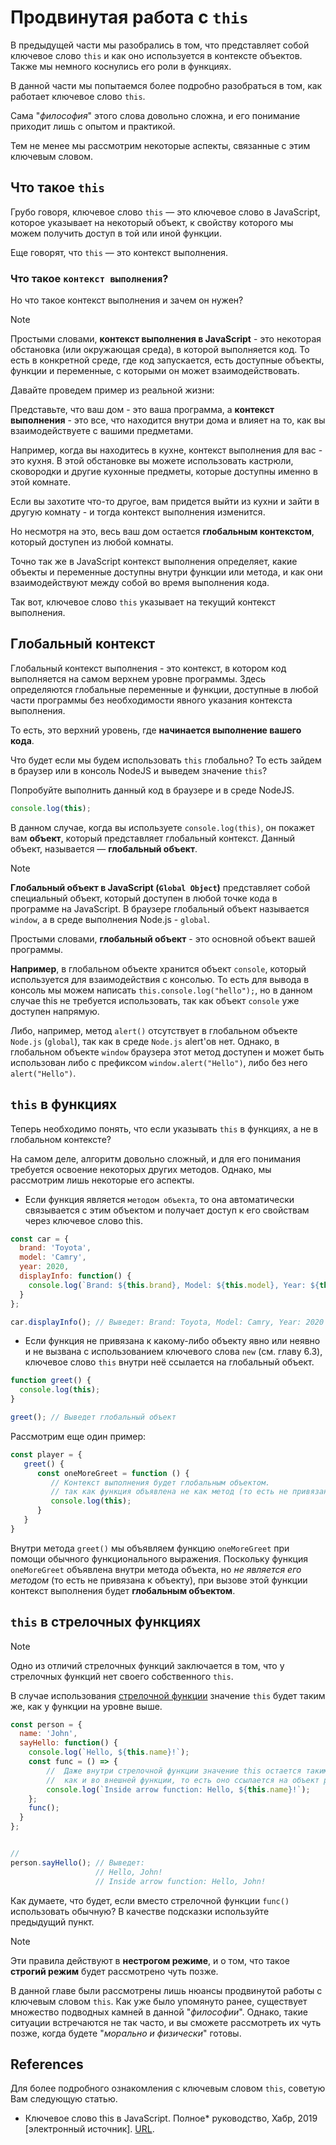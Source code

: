 # Продвинутая работа с `this`

В предыдущей части мы разобрались в том, что представляет собой ключевое слово `this` и как оно используется в контексте объектов. Также мы немного коснулись его роли в функциях.

В данной части мы попытаемся более подробно разобраться в том, как работает ключевое слово `this`.

Сама "_философия_" этого слова довольно сложна, и его понимание приходит лишь с опытом и практикой.

Тем не менее мы рассмотрим некоторые аспекты, связанные с этим ключевым словом.

## Что такое `this`

Грубо говоря, ключевое слово `this` — это ключевое слово в JavaScript, которое указывает на некоторый объект, к свойству которого мы можем получить доступ в той или иной функции.

Еще говорят, что `this` — это контекст выполнения.

### Что такое `контекст выполнения`?

Но что такое контекст выполнения и зачем он нужен? 

> [!NOTE]
> Простыми словами, **контекст выполнения в JavaScript** - это некоторая обстановка (или окружающая среда), в которой выполняется код. То есть в конкретной среде, где код запускается, есть доступные объекты, функции и переменные, с которыми он может взаимодействовать.

Давайте проведем пример из реальной жизни:

Представьте, что ваш дом - это ваша программа, а **контекст выполнения** - это все, что находится внутри дома и влияет на то, как вы взаимодействуете с вашими предметами. 

Например, когда вы находитесь в кухне, контекст выполнения для вас - это кухня. В этой обстановке вы можете использовать кастрюли, сковородки и другие кухонные предметы, которые доступны именно в этой комнате.

Если вы захотите что-то другое, вам придется выйти из кухни и зайти в другую комнату - и тогда контекст выполнения изменится.

Но несмотря на это, весь ваш дом остается **глобальным контекстом**, который доступен из любой комнаты.

Точно так же в JavaScript контекст выполнения определяет, какие объекты и переменные доступны внутри функции или метода, и как они взаимодействуют между собой во время выполнения кода.

Так вот, ключевое слово `this` указывает на текущий контекст выполнения.

## Глобальный контекст

Глобальный контекст выполнения - это контекст, в котором код выполняется на самом верхнем уровне программы. Здесь определяются глобальные переменные и функции, доступные в любой части программы без необходимости явного указания контекста выполнения.

То есть, это верхний уровень, где **начинается выполнение вашего кода**.

Что будет если мы будем использовать `this` глобально? То есть зайдем в браузер или в консоль NodeJS и выведем значение `this`?

Попробуйте выполнить данный код в браузере и в среде NodeJS.
```js
console.log(this);
```

В данном случае, когда вы используете `console.log(this)`, он покажет вам **объект**, который представляет глобальный контекст. Данный объект, называется — **глобальный объект**.

> [!NOTE]
> **Глобальный объект в JavaScript (`Global Object`)** представляет собой специальный объект, который доступен в любой точке кода в программе на JavaScript. В браузере глобальный объект называется `window`, а в среде выполнения Node.js - `global`.

Простыми словами, **глобальный объект** - это основной объект вашей программы.

**Например**, в глобальном объекте хранится объект `console`, который используется для взаимодействия с консолью. То есть для вывода в консоль мы можем написать `this.console.log("hello");`, но в данном случае this не требуется использовать, так как объект `console` уже доступен напрямую.

Либо, например, метод `alert()` отсутствует в глобальном объекте `Node.js` (`global`), так как в среде `Node.js` alert'ов нет. Однако, в глобальном объекте `window` браузера этот метод доступен и может быть использован либо с префиксом `window.alert("Hello")`, либо без него `alert("Hello")`.

## `this` в функциях

Теперь необходимо понять, что если указывать `this` в функциях, а не в глобальном контексте?

На самом деле, алгоритм довольно сложный, и для его понимания требуется освоение некоторых других методов. Однако, мы рассмотрим лишь некоторые его аспекты.

* Если функция является `методом объекта`, то она автоматически связывается с этим объектом и получает доступ к его свойствам через ключевое слово this.

```js
const car = {
  brand: 'Toyota',
  model: 'Camry',
  year: 2020,
  displayInfo: function() {
    console.log(`Brand: ${this.brand}, Model: ${this.model}, Year: ${this.year}`);
  }
};

car.displayInfo(); // Выведет: Brand: Toyota, Model: Camry, Year: 2020
```

* Если функция не привязана к какому-либо объекту явно или неявно и не вызвана с использованием ключевого слова `new` (см. главу 6.3), ключевое слово `this` внутри неё ссылается на глобальный объект.
```js
function greet() {
  console.log(this);
}

greet(); // Выведет глобальный объект
```

Рассмотрим еще один пример:
```js
const player = {
   greet() {
      const oneMoreGreet = function () {
         // Контекст выполнения будет глобальным объектом.
         // так как функция объявлена не как метод (то есть не привязана к объекту)
         console.log(this);
      }
   }
}
```
Внутри метода `greet()` мы объявляем функцию `oneMoreGreet` при помощи обычного функционального выражения. Поскольку функция `oneMoreGreet` объявлена внутри метода объекта, но _не является его методом_ (то есть не привязана к объекту), при вызове этой функции контекст выполнения будет **глобальным объектом**.

## `this` в стрелочных функциях

> [!NOTE]
> Одно из отличий стрелочных функций заключается в том, что у стрелочных функций нет своего собственного `this`.

В случае использования [стрелочной функции](../3_functions/35_arrow_functions.md) значение `this` будет таким же, как у функции на уровне выше.

```js
const person = {
  name: 'John',
  sayHello: function() {
    console.log(`Hello, ${this.name}!`);
    const func = () => {
        //  Даже внутри стрелочной функции значение this остается таким же
        //  как и во внешней функции, то есть оно ссылается на объект player.
        console.log(`Inside arrow function: Hello, ${this.name}!`);
    };
    func();
  }
};


// 
person.sayHello(); // Выведет:
                   // Hello, John!
                   // Inside arrow function: Hello, John!
```

Как думаете, что будет, если вместо стрелочной функции `func()` использовать обычную? В качестве подсказки используйте предыдущий пункт.

> [!NOTE]
> Эти правила действуют в **нестрогом режиме**, и о том, что такое **строгий режим** будет рассмотрено чуть позже.


В данной главе были рассмотрены лишь нюансы продвинутой работы с ключевым словом `this`. Как уже было упомянуто ранее, существует множество подводных камней в данной "_философии_". Однако, такие ситуации встречаются не так часто, и вы сможете рассмотреть их чуть позже, когда будете "_морально и физически_" готовы.

## References

Для более подробного ознакомления с ключевым словом `this`, советую Вам следующую статью.
* Ключевое слово this в JavaScript. Полное* руководство, Хабр, 2019 [электронный источник]. [URL](https://habr.com/ru/articles/464163/).